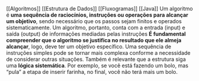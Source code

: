 [[Algoritmos]] [[Estrutura de Dados]] [[Fluxogramas]] [[Java]]
Um algoritmo é **uma sequência de raciocínios, instruções ou operações para alcançar um objetivo**, sendo necessário que os passos sejam finitos e operados sistematicamente. Um algoritmo, portanto, conta com a entrada (input) e saída (output) de informações mediadas pelas instruções
**É fundamental compreender que o algoritmo se justifica no resultado que ele almeja alcançar**, logo, deve ter um objetivo específico. Uma sequência de instruções simples pode se tornar mais complexa conforme a necessidade de considerar outras situações.
 Também é relevante que a estrutura siga uma **lógica sistemática**. Por exemplo, se você está fazendo um bolo, mas “pula” a etapa de inserir farinha, no final, você não terá mais um bolo.